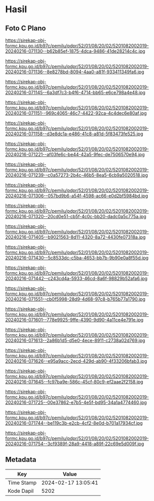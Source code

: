 # Hasil

## Foto C Plano

https://sirekap-obj-formc.kpu.go.id/b97c/pemilu/pdpr/52/01/08/20/02/5201082002019-20240216-071130--b62b85ef-1875-4dca-9486-41de28214c4c.jpg

https://sirekap-obj-formc.kpu.go.id/b97c/pemilu/pdpr/52/01/08/20/02/5201082002019-20240216-071136--8e8278bd-8094-4aa0-a81f-933411349fa6.jpg

https://sirekap-obj-formc.kpu.go.id/b97c/pemilu/pdpr/52/01/08/20/02/5201082002019-20240216-071145--6a3df7c3-b4f6-4714-bb65-e6ce798a4e48.jpg

https://sirekap-obj-formc.kpu.go.id/b97c/pemilu/pdpr/52/01/08/20/02/5201082002019-20240216-071151--969c4065-46c7-4422-92ca-4c4dec6e80af.jpg

https://sirekap-obj-formc.kpu.go.id/b97c/pemilu/pdpr/52/01/08/20/02/5201082002019-20240216-071158--d3e8dc1a-e486-41c8-a81d-5f83473fe525.jpg

https://sirekap-obj-formc.kpu.go.id/b97c/pemilu/pdpr/52/01/08/20/02/5201082002019-20240216-071221--af03fe6c-be44-42a5-9fec-de7506570e94.jpg

https://sirekap-obj-formc.kpu.go.id/b97c/pemilu/pdpr/52/01/08/20/02/5201082002019-20240216-071239--c0a57273-2b4c-46b5-8ea5-6cb9a5020518.jpg

https://sirekap-obj-formc.kpu.go.id/b97c/pemilu/pdpr/52/01/08/20/02/5201082002019-20240216-071306--057bd9b6-a54f-4598-ac66-e0d2bf5984bd.jpg

https://sirekap-obj-formc.kpu.go.id/b97c/pemilu/pdpr/52/01/08/20/02/5201082002019-20240216-071320--20cd0e51-cb5f-4c0c-bb20-dadc0a5c775a.jpg

https://sirekap-obj-formc.kpu.go.id/b97c/pemilu/pdpr/52/01/08/20/02/5201082002019-20240216-071405--b9021563-8d11-4320-8a72-4430fe07318a.jpg

https://sirekap-obj-formc.kpu.go.id/b97c/pemilu/pdpr/52/01/08/20/02/5201082002019-20240216-071430--5c8533dc-c5ba-4653-bb7b-9b90e0a8f55d.jpg

https://sirekap-obj-formc.kpu.go.id/b97c/pemilu/pdpr/52/01/08/20/02/5201082002019-20240216-071442--c243cd4a-5933-46cd-8a6f-98829b52afa6.jpg

https://sirekap-obj-formc.kpu.go.id/b97c/pemilu/pdpr/52/01/08/20/02/5201082002019-20240216-071551--cb0f5998-28d9-4d68-97c8-b765b77a1790.jpg

https://sirekap-obj-formc.kpu.go.id/b97c/pemilu/pdpr/52/01/08/20/02/5201082002019-20240216-071601--778e9925-9ffe-4390-9d90-4a11ce4e791e.jpg

https://sirekap-obj-formc.kpu.go.id/b97c/pemilu/pdpr/52/01/08/20/02/5201082002019-20240216-071613--2a86b1d5-d5e0-4ece-8911-c2738a02d769.jpg

https://sirekap-obj-formc.kpu.go.id/b97c/pemilu/pdpr/52/01/08/20/02/5201082002019-20240216-071626--e95a9acc-2ecd-429d-ab90-4f33206bfab3.jpg

https://sirekap-obj-formc.kpu.go.id/b97c/pemilu/pdpr/52/01/08/20/02/5201082002019-20240216-071645--fc97ba9e-586c-45cf-80c9-ef2aae2f2158.jpg

https://sirekap-obj-formc.kpu.go.id/b97c/pemilu/pdpr/52/01/08/20/02/5201082002019-20240216-071725--00e37862-e7b5-4e5f-bd95-34a1a4774460.jpg

https://sirekap-obj-formc.kpu.go.id/b97c/pemilu/pdpr/52/01/08/20/02/5201082002019-20240216-071744--be119c3b-e2cb-4cf2-8e0d-b701a17934cf.jpg

https://sirekap-obj-formc.kpu.go.id/b97c/pemilu/pdpr/52/01/08/20/02/5201082002019-20240216-071754--3cf9389f-28a9-4418-a89f-22c69e5d009f.jpg


## Metadata

| Key        | Value               |
| ---------- | ------------------- |
| Time Stamp | 2024-02-17 13:05:41 |
| Kode Dapil | 5202                |



